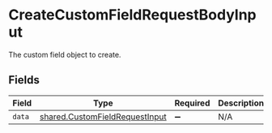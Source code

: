 # CreateCustomFieldRequestBodyInput

The custom field object to create.


## Fields

| Field                                                                            | Type                                                                             | Required                                                                         | Description                                                                      |
| -------------------------------------------------------------------------------- | -------------------------------------------------------------------------------- | -------------------------------------------------------------------------------- | -------------------------------------------------------------------------------- |
| `data`                                                                           | [shared.CustomFieldRequestInput](../../models/shared/customfieldrequestinput.md) | :heavy_minus_sign:                                                               | N/A                                                                              |